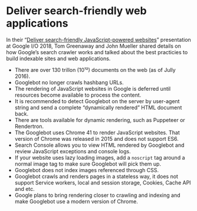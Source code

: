 <!--
tags:
  - worth-watching
  - javascript
  - seo
share-image: og-preview.png
description: Insights on how Googlebot renders JavaScript websites and best practicies to build indexable web applications.
-->

# Deliver search-friendly web applications

In their “[Deliver search-friendly JavaScript-powered websites](https://youtu.be/PFwUbgvpdaQ)” presentation at Google I/O 2018, Tom Greenaway and John Mueller shared details on how Google’s search crawler works and talked about the best practicies to build indexable sites and web applications.

- There are over 130 trillon (10&#x00B9;&#x00B2;) documents on the web (as of Jully 2016).
- Googlebot no longer crawls hashbang URLs.
- The rendering of JavaScript websites in Google is deferred until resources become available to process the content.
- It is recommended to detect Googlebot on the server by user-agent string and send a complete “dynamically rendered” HTML document back.
- There are tools available for dynamic rendering, such as Puppeteer or Rendertron.
- The Googlebot uses Chrome 41 to render JavaScript websites. That version of Chrome was released in 2015 and does not support ES6.
- Search Console allows you to view HTML rendered by Googlebot and review JavaScript exceptions and console logs.
- If your website uses lazy loading images, add a `noscript` tag around a normal image tag to make sure Googlebot will pick them up.
- Googlebot does not index images referenced through CSS.
- Googlebot crawls and renders pages in a stateless way, it does not support Service workers, local and session storage, Cookies, Cache API and etc.
- Google plans to bring rendering closer to crawling and indexing and make Googlebot use a modern version of Chrome.

<!--: class="post__content-list" -->
